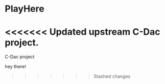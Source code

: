 # PlayHere
<<<<<<< Updated upstream
C-Dac project.
=======
C-Dac project
 
hey there!
>>>>>>> Stashed changes
